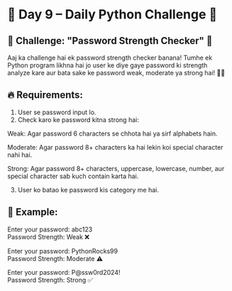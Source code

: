 # 📢 Day 9 – Daily Python Challenge 🐍

## 🚀 Challenge: "Password Strength Checker" 🔐
Aaj ka challenge hai ek password strength checker banana! Tumhe ek Python program likhna hai jo user ke diye gaye password ki strength analyze kare aur bata sake ke password weak, moderate ya strong hai! 💪🔑

## 🔥 Requirements:
1. User se password input lo.
2. Check karo ke password kitna strong hai:

Weak: Agar password 6 characters se chhota hai ya sirf alphabets hain.

Moderate: Agar password 8+ characters ka hai lekin koi special character nahi hai.

Strong: Agar password 8+ characters, uppercase, lowercase, number, aur special character sab kuch contain karta hai.

3. User ko batao ke password kis category me hai.

## 📌 Example:
Enter your password: abc123  
Password Strength: Weak ❌  

Enter your password: PythonRocks99  
Password Strength: Moderate ⚠  

Enter your password: P@ssw0rd2024!  
Password Strength: Strong ✅  
